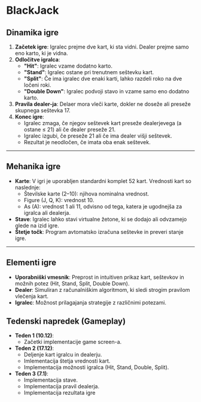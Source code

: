 # BlackJack

## Dinamika igre

1. **Začetek igre**: Igralec prejme dve kart, ki sta vidni. Dealer prejme samo eno karto, ki je vidna.
2. **Odločitve igralca**:
    - **"Hit"**: Igralec vzame dodatno karto.
    - **"Stand"**: Igralec ostane pri trenutnem seštevku kart.
    - **"Split"**: Če ima igralec dve enaki karti, lahko razdeli roko na dve ločeni roki.
    - **"Double Down"**: Igralec podvoji stavo in vzame samo eno dodatno karto.
3. **Pravila dealer-ja**: Delaer mora vleči karte, dokler ne doseže ali preseže skupnega seštevka 17.
4. **Konec igre**:
    - Igralec zmaga, če njegov seštevek kart preseže dealerjevega (a ostane ≤ 21) ali če dealer preseže 21.
    - Igralec izgubi, če preseže 21 ali če ima dealer višji seštevek.
    - Rezultat je neodločen, če imata oba enak seštevek.
---

## Mehanika igre

- **Karte**: V igri je uporabljen standardni komplet 52 kart. Vrednosti kart so naslednje:
    - Številske karte (2–10): njihova nominalna vrednost.
    - Figure (J, Q, K): vrednost 10.
    - As (A): vrednost 1 ali 11, odvisno od tega, katera je ugodnejša za igralca ali dealerja.
- **Stave**: Igralec lahko stavi virtualne žetone, ki se dodajo ali odvzamejo glede na izid igre.
- **Štetje točk**: Program avtomatsko izračuna seštevke in preveri stanje igre.
---

## Elementi igre

- **Uporabniški vmesnik**: Preprost in intuitiven prikaz kart, seštevkov in možnih potez (Hit, Stand, Split, Double Down).
- **Dealer**: Simuliran z računalniškim algoritmom, ki sledi strogim pravilom vlečenja kart.
- **Igralec**: Možnost prilagajanja strategije z različnimi potezami.

## Tedenski napredek (Gameplay)

- **Teden 1 (10.12)**:
    - Začetki implementacije game screen-a.
- **Teden 2 (17.12)**:
    - Deljenje kart igralcu in dealerju.
    - Imlementacija štetja vrednosti kart.
    - Implementacija možnosti igralca (Hit, Stand, Double, Split).
- **Teden 3 (7.1)**:
    - Implementacija stave.
    - Implementacija pravil dealerja.
    - Implementacija rezultata igre


